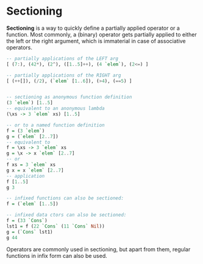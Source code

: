 # Sectioning

**Sectioning** is a way to quickly define a partially applied operator or a function. Most commonly, a (binary) operator gets partially applied to either the left or the right argument, which is immaterial in case of associative operators.


```hs
-- partially applications of the LEFT arg
[ (7:), (42*), (2^), ([1..5]++), (4 `elem`), (2<=) ]

-- partially applications of the RIGHT arg
[ (++[]), (/2), (`elem` [1..6]), (>4), (==5) ]


-- sectioning as anonymous function definition
(3 `elem`) [1..5]
-- equivalent to an anonymous lambda
(\xs -> 3 `elem` xs) [1..5]

-- or to a named function definition
f = (3 `elem`)
g = (`elem` [2..7])
-- equivalent to
f = \xs -> 3 `elem` xs
g = \x -> x `elem` [2..7]
-- or
f xs = 3 `elem` xs
g x = x `elem` [2..7]
-- application
f [1..5]
g 3

-- infixed functions can also be sectioned:
f = (`elem` [1..5])

-- infixed data ctors can also be sectioned:
f = (33 `Cons`)
lst1 = f (22 `Cons` (11 `Cons` Nil))
g = (`Cons` lst1)
g 44
```

Operators are commonly used in sectioning, but apart from them, regular functions in infix form can also be used.

